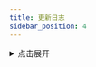 ```yaml
---
title: 更新日志
sidebar_position: 4
---
```


<details>
<summary>点击展开</summary>

- 2024-09-30 新增多娇江山APP每日签到及任务列表
- 2024-09-27 新增江淮卡友APP每日签到及部分任务
- 2024-09-26 移除国乐酱酒脚本（改名叫国乾酱酒，使用的是有赞的模板框架）
- 2024-09-24 整合了现有仓库脚本的一个失效账号检测，并进行推送失效的账号（`sudojia_authCheck.js`）
- 2024-09-22 新增星妈优选每日签到及任务列表
- 2024-09-21 OPPO商城APP添加了累计签到天数（3、5、10、15天）奖励领取
- 2024-09-20 新增飞牛私有云每日打卡
- 2024-09-18

  - 新增龙湖天街每日签到及抽奖
  - 修复和贴吧任务签到变量合并时长度出现错误的问题

- 2024-09-16 优化完善SSPANEL面板机场签到
- 2024-09-15 新增厚工坊每日签到及浏览任务获得酒币
- 2024-09-14 新增香蕉视频每日签到及任务
- 2024-09-07 新增贴吧APP任务成长值每日签到
- 2024-09-03 新增新增胖哥俩肉蟹煲每日签到
- 2024-09-01 新增馬伍旺饮料厂每日签到
- 2024-08-30 新增嘉立创每日签到
- 2027-08-27 新增摩托范APP每日签到
- 2024-08-26 新增小牛电动APP部分积分任务
- 2024-08-24 重构七彩虹商城，运行脚本时自动刷新更新 Token
- 2024-08-23 新增[OPPO商城APP](/docs/list/client/opposhop/)每日签到及任务列表
- 2024-08-21 新增兴攀农场每日签到及种植游戏
- 2024-08-19 新增开天工作室每日签到
- 2024-08-18 新增[媓钻护肤品](/docs/list/miniProgram/hzhfp/)每日签到
- 2024-08-16

  - 新增海澜之家-游戏脚本
  - 移除茶百道脚本
- 2024-08-07 新增[植白说官方商城](/docs/list/miniProgram/kozbs/)每日签到
- 2024-08-03 更新[七彩虹商城](/docs/list/miniProgram/colorful/)**新版**签到及部分任务接口
- 2024-08-01 新增[TILTA影像城小程序](/docs/list/miniProgram/tilta/)每日签到及部分任务
- 2024-07-31 新增[水费易](/docs/list/public/shuifei/)签到
- 2024-07-30 

  - 玩拍俱乐部修复最后一次抽奖出现异常的问题

  - 兼容青龙旧版中文名称的显示
- 2024-07-27 新增[蜜雪冰城](/docs/list/miniProgram/mxbc/)每日签到
- 2024-07-22

  - 所有脚本添加随机 `User-Agent`
  - 移除了劲友、统一快乐星球、海贼王论坛
  - 新增欣都龙城小程序每日签到
  - 新增茶百道签到领券和会员日答题，答题变量【TEA_ANSWER】默认B，自行更改，`export TEA_ANSWER='A'`
- 2024-07-21
  - [雨云](https://sourl.cn/s9BTT9)添加了积分商城列表查询

  - 新增美的会员每日签到

  - 新增心喜小程序每日签到及部分任务

  - 新增贝因美小程序每日签到

  - 新增金典有机生活小程序每日签到
- 2024-07-20 新增特步会员中心小程序
- 2024-07-19 新增老板电器服务微商城小程序
- 2024-07-17 新增富士instax玩拍由我俱乐部小程序每日签到及抽奖
- 2024-07-09
  - 新增小程序：所有女生会员服务中心每日签到

  - 新增植物星球小程序
- 2024-07-07 移除海贼王论坛
- 2024-07-04 新增奈雪点单小程序每日签到，参考了 leafTheFish 的加密算法
- 2024-07-03 修复 v2ex Cookie 检测判断逻辑（使用**登出**进行判断）
- 2024-07-02 v2ex 添加了 Cookie 失效检测，如果 Cookie 失效，则推送通知
- 2024-06-30
  - 重构了所有代码，只为了后续维护成本能够降低，毕竟一开始没想这么多，就只有一两个脚本

  - 新增小程序：统一快乐星球每日签到
- 2024-06-29
  - 新增多合一积分详情
  - 新增 `check_sijishe.sh` 主要针对司机社，检测在多个备选的网站中，哪一个在当前网络条件下访问的速度最快。
- 2024-06-28 移除司机社 GitHub Actions 运行，详见：[💡脚本食用指南#司机社](https://github.com/sudojia/scripts/wiki/%F0%9F%92%A1%E8%84%9A%E6%9C%AC%E9%A3%9F%E7%94%A8%E6%8C%87%E5%8D%97#%E5%8F%B8%E6%9C%BA%E7%A4%BE)
- 2024-06-23 移除全棉时代系列
- 2024-06-20 新增天天种棉花游戏
- 2024-06-19
  - 七彩虹商城添加帖子浏览任务
  - 新增小程序全棉时代自营每日签到
  - 新增小程序全棉时代官方每日签到
- 2024-06-18 新增微信小程序七彩虹商城
- 2024-06-16

  - 新增安慕希小程序每日签到获得积分

  - 新增甄稀冰淇淋小程序每日签到获得奶滴值
- 2024-06-15
  - 新增皮皮世界-养宠得好礼脚本
  - 新增霸王茶姬小程序每日签到
- 2024-06-13 库街区新增战双签到
- 2024-06-10 新增[库街区](https://www.kurobbs.com/)签到及鸣潮签到


- 2024-05-31
  - 新增海贼王论坛每日签到
  - 新增智能电视每日签到

- 2024-05-29 适配青龙面板
- 2024-05-28
  - 重构并新建 script 分支，删除原 master 分支
  - 移除 Steam 游玩时长获取脚本
- 2024-05-22 新增 V2EX 每日签到
- 2024-05-21 稀土掘金新增[成长等级](https://juejin.cn/user/center/growth)自动任务
- 2024-05-20 新增司机社每日签到
- 2024-05-18
  - 新增阿里云盘每日签到
  - 新增百度贴吧每日签到
- 2024-05-17 优化使用 axios
- 2023-11-21 新增 Steam 游玩时长获取
- 2022-09-27 移除葫芦侠
- 2022-01-20
  - 新增稀土掘金每日签到和抽奖任务
  - 新增葫芦侠三楼板块每日签到
- 2021-09-27 SSPANEL 面板更改变量写法

  - 采用一个变量，单个规则为：网站,账号:密码 多个：网站,账号:密码&网站,账号:密码

- 2021-09-26
  - SSPANEL 面板支持多账号及多网站签到
  - 添加多个消息推送（Telegram、server 酱、Bark、PushPlus、钉钉等）
- 2021-09-25 新增 SSPANEL 面板每日签到

</details>